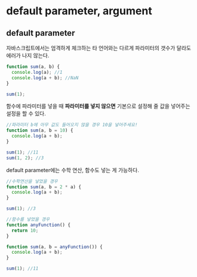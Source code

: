 # default parameter, argument

## default parameter

자바스크립트에서는 엄격하게 체크하는 타 언어와는 다르게 파라미터의 갯수가 달라도 에러가 나지 않는다.

```js
function sum(a, b) {
  console.log(a); //1
  console.log(a + b); //NaN
}

sum(1);
```

함수에 파라미터를 넣을 때 <strong>파라미터를 넣지 않으면</strong> 기본으로 설정해 줄 값을 넣어주는 설정을 할 수 있다.

```js
//파라미터 b에 아무 값도 들어오지 않을 경우 10을 넣어주세요!
function sum(a, b = 10) {
  console.log(a + b);
}

sum(1); //11
sum(1, 2); //3
```

default parameter에는 수학 연산, 함수도 넣는 게 가능하다.

```js
//수학연산을 넣었을 경우
function sum(a, b = 2 * a) {
  console.log(a + b);
}

sum(1); //3

//함수를 넣었을 경우
function anyFunction() {
  return 10;
}

function sum(a, b = anyFunction()) {
  console.log(a + b);
}

sum(1); //11
```
